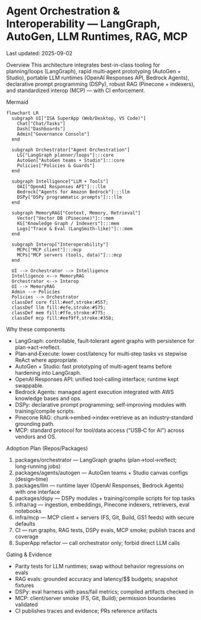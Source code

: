# Agent Orchestration & Interoperability — LangGraph, AutoGen, LLM Runtimes, RAG, MCP
Last updated: 2025-09-02

Overview
This architecture integrates best-in-class tooling for planning/loops (LangGraph), rapid multi‑agent prototyping (AutoGen + Studio), portable LLM runtimes (OpenAI Responses API, Bedrock Agents), declarative prompt programming (DSPy), robust RAG (Pinecone + indexers), and standardized interop (MCP) — with CI enforcement.

Mermaid
```mermaid
flowchart LR
  subgraph UI["ISA SuperApp (Web/Desktop, VS Code)"]
    Chat["Chat/Tasks"]
    Dash["Dashboards"]
    Admin["Governance Console"]
  end

  subgraph Orchestrator["Agent Orchestration"]
    LG["LangGraph planner/loops"]:::core
    AutoGen["AutoGen teams + Studio"]:::core
    Policies["Policies & Guards"]
  end

  subgraph Intelligence["LLM + Tools"]
    OAI["OpenAI Responses API"]:::llm
    Bedrock["Agents for Amazon Bedrock"]:::llm
    DSPy["DSPy programmatic prompts"]:::llm
  end

  subgraph MemoryRAG["Context, Memory, Retrieval"]
    Vector["Vector DB (Pinecone)"]:::mem
    KG["Knowledge Graph / Indexers"]:::mem
    Logs["Trace & Eval (LangSmith-like)"]:::mem
  end

  subgraph Interop["Interoperability"]
    MCPc["MCP client"]:::mcp
    MCPs["MCP servers (tools, data)"]:::mcp
  end

  UI --> Orchestrator --> Intelligence
  Intelligence <--> MemoryRAG
  Orchestrator <--> Interop
  UI --> MemoryRAG
  Admin --> Policies
  Policies --> Orchestrator
  classDef core fill:#eef,stroke:#557;
  classDef llm fill:#efe,stroke:#575;
  classDef mem fill:#ffe,stroke:#775;
  classDef mcp fill:#eef9ff,stroke:#358;
```

Why these components
- LangGraph: controllable, fault‑tolerant agent graphs with persistence for plan→act→reflect.
- Plan‑and‑Execute: lower cost/latency for multi‑step tasks vs stepwise ReAct where appropriate.
- AutoGen + Studio: fast prototyping of multi‑agent teams before hardening into LangGraph.
- OpenAI Responses API: unified tool‑calling interface; runtime kept swappable.
- Bedrock Agents: managed agent execution integrated with AWS knowledge bases and ops.
- DSPy: declarative prompt programming; self‑improving modules with training/compile scripts.
- Pinecone RAG: chunk→embed→index→retrieve as an industry‑standard grounding path.
- MCP: standard protocol for tool/data access (“USB‑C for AI”) across vendors and OS.

Adoption Plan (Repos/Packages)
1) packages/orchestrator — LangGraph graphs (plan→tool→reflect; long‑running jobs)
2) packages/agents/autogen — AutoGen teams + Studio canvas configs (design‑time)
3) packages/llm — runtime layer (OpenAI Responses, Bedrock Agents) with one interface
4) packages/dspy — DSPy modules + training/compile scripts for top tasks
5) infra/rag — ingestion, embeddings, Pinecone indexers, retrievers, eval notebooks
6) infra/mcp — MCP client + servers (FS, Git, Build, GS1 feeds) with secure defaults
7) CI — run graphs, RAG tests, DSPy evals, MCP smoke; publish traces and coverage
8) SuperApp refactor — call orchestrator only; forbid direct LLM calls

Gating & Evidence
- Parity tests for LLM runtimes; swap without behavior regressions on evals
- RAG evals: grounded accuracy and latency/$$ budgets; snapshot fixtures
- DSPy: eval harness with pass/fail metrics; compiled artifacts checked in
- MCP: client/server smoke (FS, Git, Build); permission boundaries validated
- CI publishes traces and evidence; PRs reference artifacts

